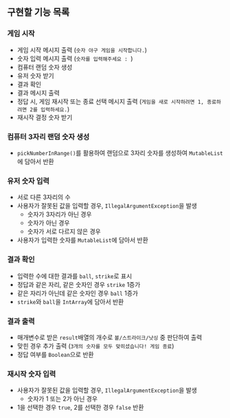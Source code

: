 ## 구현할 기능 목록

### 게임 시작
- 게임 시작 메시지 출력 (`숫자 야구 게임을 시작합니다.`)
- 숫자 입력 메시지 출력 (`숫자를 입력해주세요 : `)
- 컴퓨터 랜덤 숫자 생성
- 유저 숫자 받기
- 결과 확인
- 결과 메시지 출력
- 정답 시, 게임 재시작 또는 종료 선택 메시지 출력 (`게임을 새로 시작하려면 1, 종료하려면 2를 입력하세요.`)
- 재시작 결정 숫자 받기

### 컴퓨터 3자리 랜덤 숫자 생성
- `pickNumberInRange()`를 활용하여 랜덤으로 3자리 숫자를 생성하여 `MutableList`에 담아서 반환

### 유저 숫자 입력
- 서로 다른 3자리의 수
- 사용자가 잘못된 값을 입력할 경우, `IllegalArgumentException`을 발생
  - 숫자가 3자리가 아닌 경우
  - 숫자가 아닌 경우
  - 숫자가 서로 다르지 않은 경우
- 사용자가 입력한 숫자를 `MutableList`에 담아서 반환

### 결과 확인
- 입력한 수에 대한 결과를 `ball`, `strike`로 표시
- 정답과 같은 자리, 같은 숫자인 경우 `strike` 1증가
- 같은 자리가 아닌데 같은 숫자인 경우 `ball` 1증가
- `strike`와 `ball`을 `IntArray`에 담아서 반환 

### 결과 출력
- 매개변수로 받은 `result`배열의 개수로 `볼/스트라이크/낫싱` 중 판단하여 출력
- 맞힌 경우 추가 출력 (`3개의 숫자를 모두 맞히셨습니다! 게임 종료`)
- 정답 여부를 `Boolean`으로 반환

### 재시작 숫자 입력
- 사용자가 잘못된 값을 입력할 경우, `IllegalArgumentException`을 발생
    - 숫자가 1 또는 2가 아닌 경우
- 1을 선택한 경우 `true`, 2를 선택한 경우 `false` 반환